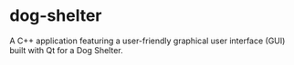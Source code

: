 # dog-shelter
A C++ application featuring a user-friendly graphical user interface (GUI) built with Qt for a Dog Shelter.
